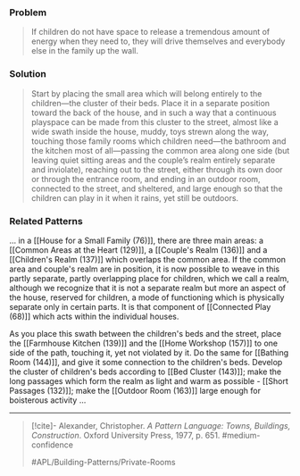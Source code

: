 ### Problem
>If children do not have space to release a tremendous amount of energy when they need to, they will drive themselves and everybody else in the family up the wall.

### Solution
>Start by placing the small area which will belong entirely to the children—the cluster of their beds. Place it in a separate position toward the back of the house, and in such a way that a continuous playspace can be made from this cluster to the street, almost like a wide swath inside the house, muddy, toys strewn along the way, touching those family rooms which children need—the bathroom and the kitchen most of all—passing the common area along one side (but leaving quiet sitting areas and the couple’s realm entirely separate and inviolate), reaching out to the street, either through its own door or through the entrance room, and ending in an outdoor room, connected to the street, and sheltered, and large enough so that the children can play in it when it rains, yet still be outdoors.

### Related Patterns
... in a [[House for a Small Family (76)]], there are three main areas: a [[Common Areas at the Heart (129)]], a [[Couple's Realm (136)]] and a [[Children's Realm (137)]] which overlaps the common area. If the common area and couple's realm are in position, it is now possible to weave in this partly separate, partly overlapping place for children, which we call a realm, although we recognize that it is not a separate realm but more an aspect of the house, reserved for children, a mode of functioning which is physically separate only in certain parts. It is that component of [[Connected Play (68)]] which acts within the individual houses.

As you place this swath between the children's beds and the street, place the [[Farmhouse Kitchen (139)]] and the [[Home Workshop (157)]] to one side of the path, touching it, yet not violated by it. Do the same for [[Bathing Room (144)]], and give it some connection to the children's beds. Develop the cluster of children's beds according to [[Bed Cluster (143)]]; make the long passages which form the realm as light and warm as possible - [[Short Passages (132)]]; make the [[Outdoor Room (163)]] large enough for boisterous activity ...

---

> [!cite]- Alexander, Christopher. _A Pattern Language: Towns, Buildings, Construction_. Oxford University Press, 1977, p. 651.
> #medium-confidence
>
> #APL/Building-Patterns/Private-Rooms

